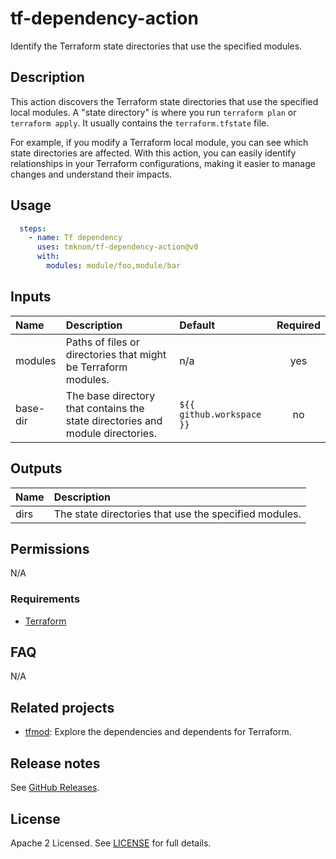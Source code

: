 # tf-dependency-action

Identify the Terraform state directories that use the specified modules.

<!-- actdocs start -->

## Description

This action discovers the Terraform state directories that use the specified local modules.
A "state directory" is where you run `terraform plan` or `terraform apply`.
It usually contains the `terraform.tfstate` file.

For example, if you modify a Terraform local module, you can see which state directories are affected.
With this action, you can easily identify relationships in your Terraform configurations,
making it easier to manage changes and understand their impacts.

## Usage

```yaml
  steps:
    - name: Tf dependency
      uses: tmknom/tf-dependency-action@v0
      with:
        modules: module/foo,module/bar
```

## Inputs

| Name | Description | Default | Required |
| :--- | :---------- | :------ | :------: |
| modules | Paths of files or directories that might be Terraform modules. | n/a | yes |
| base-dir | The base directory that contains the state directories and module directories. | `${{ github.workspace }}` | no |

## Outputs

| Name | Description |
| :--- | :---------- |
| dirs | The state directories that use the specified modules. |

<!-- actdocs end -->

## Permissions

N/A

### Requirements

- [Terraform](https://www.terraform.io/)

## FAQ

N/A

## Related projects

- [tfmod](https://github.com/tmknom/tfmod): Explore the dependencies and dependents for Terraform.

## Release notes

See [GitHub Releases][releases].

## License

Apache 2 Licensed. See [LICENSE](LICENSE) for full details.

[releases]: https://github.com/tmknom/tf-dependency-action/releases
